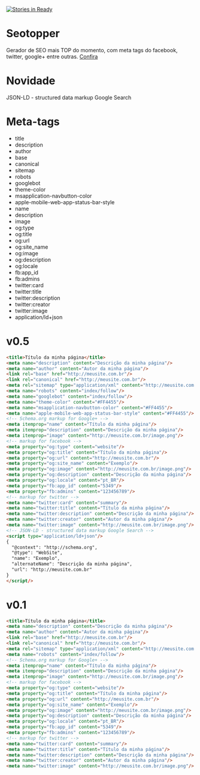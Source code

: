 [![Stories in Ready](https://badge.waffle.io/gustavoquinalha/seotopper.png?label=ready&title=Ready)](https://waffle.io/gustavoquinalha/seotopper?utm_source=badge)
# Seotopper
Gerador de SEO mais TOP do momento, com meta tags do facebook, twitter, google+ entre outras. [Confira](http://quinalha.me/seotopper/)

# Novidade
JSON-LD - structured data markup Google Search

# Meta-tags
- title
- description
- author
- base
- canonical
- sitemap
- robots
- googlebot
- theme-color
- msapplication-navbutton-color
- apple-mobile-web-app-status-bar-style
- name
- description
- image
- og:type
- og:title
- og:url
- og:site_name
- og:image
- og:description
- og:locale
- fb:app_id
- fb:admins
- twitter:card
- twitter:title
- twitter:description
- twitter:creator
- twitter:image
- application/ld+json

# v0.5
```html
<title>Título da minha página</title>
<meta name="description" content="Descrição da minha página"/>
<meta name="author" content="Autor da minha página"/>
<link rel="base" href="http://meusite.com.br"/>
<link rel="canonical" href="http://meusite.com.br"/>
<meta rel="sitemap" type="application/xml" content="http://meusite.com.br/sitemap.xml"/>
<meta name="robots" content="index/follow"/>
<meta name="googlebot" content="index/follow"/>
<meta name="theme-color" content="#FF4455"/>
<meta name="msapplication-navbutton-color" content="#FF4455"/>
<meta name="apple-mobile-web-app-status-bar-style" content="#FF4455"/>
<!-- Schema.org markup for Google+ -->
<meta itemprop="name" content="Título da minha página"/>
<meta itemprop="description" content="Descrição da minha página"/>
<meta itemprop="image" content="http://meusite.com.br/image.png"/>
<!-- markup for facebook -->
<meta property="og:type" content="website"/>
<meta property="og:title" content="Título da minha página"/>
<meta property="og:url" content="http://meusite.com.br"/>
<meta property="og:site_name" content="Exemplo"/>
<meta property="og:image" content="http://meusite.com.br/image.png"/>
<meta property="og:description" content="Descrição da minha página"/>
<meta property="og:locale" content="pt_BR"/>
<meta property="fb:app_id" content="5349"/>
<meta property="fb:admins" content="123456789"/>
<!-- markup for twitter -->
<meta name="twitter:card" content="summary"/>
<meta name="twitter:title" content="Título da minha página"/>
<meta name="twitter:description" content="Descrição da minha página"/>
<meta name="twitter:creator" content="Autor da minha página"/>
<meta name="twitter:image" content="http://meusite.com.br/image.png"/>
<!-- JSON-LD - structured data markup Google Search -->
<script type="application/ld+json"/>
{
  "@context": "http://schema.org",
  "@type": "WebSite",
  "name": "Exemplo",
  "alternateName": "Descrição da minha página",
  "url": "http://meusite.com.br"
}
</script/>
```

# v0.1
```html
<title>Título da minha página</title>
<meta name="description" content="Descrição da minha página"/>
<meta name="author" content="Autor da minha página"/>
<link rel="base" href="http://meusite.com.br"/>
<link rel="canonical" href="http://meusite.com.br"/>
<meta rel="sitemap" type="application/xml" content="http://meusite.com.br/sitemap.xml"/>
<meta name="robots" content="index/follow"/>
<!-- Schema.org markup for Google+ -->
<meta itemprop="name" content="Título da minha página"/>
<meta itemprop="description" content="Descrição da minha página"/>
<meta itemprop="image" content="http://meusite.com.br/image.png"/>
<!-- markup for facebook -->
<meta property="og:type" content="website"/>
<meta property="og:title" content="Título da minha página"/>
<meta property="og:url" content="http://meusite.com.br"/>
<meta property="og:site_name" content="Exemplo"/>
<meta property="og:image" content="http://meusite.com.br/image.png"/>
<meta property="og:description" content="Descrição da minha página"/>
<meta property="og:locale" content="pt_BR"/>
<meta property="fb:app_id" content="5349"/>
<meta property="fb:admins" content="123456789"/>
<!-- markup for twitter -->
<meta name="twitter:card" content="summary"/>
<meta name="twitter:title" content="Título da minha página"/>
<meta name="twitter:description" content="Descrição da minha página"/>
<meta name="twitter:creator" content="Autor da minha página"/>
<meta name="twitter:image" content="http://meusite.com.br/image.png"/>
```
